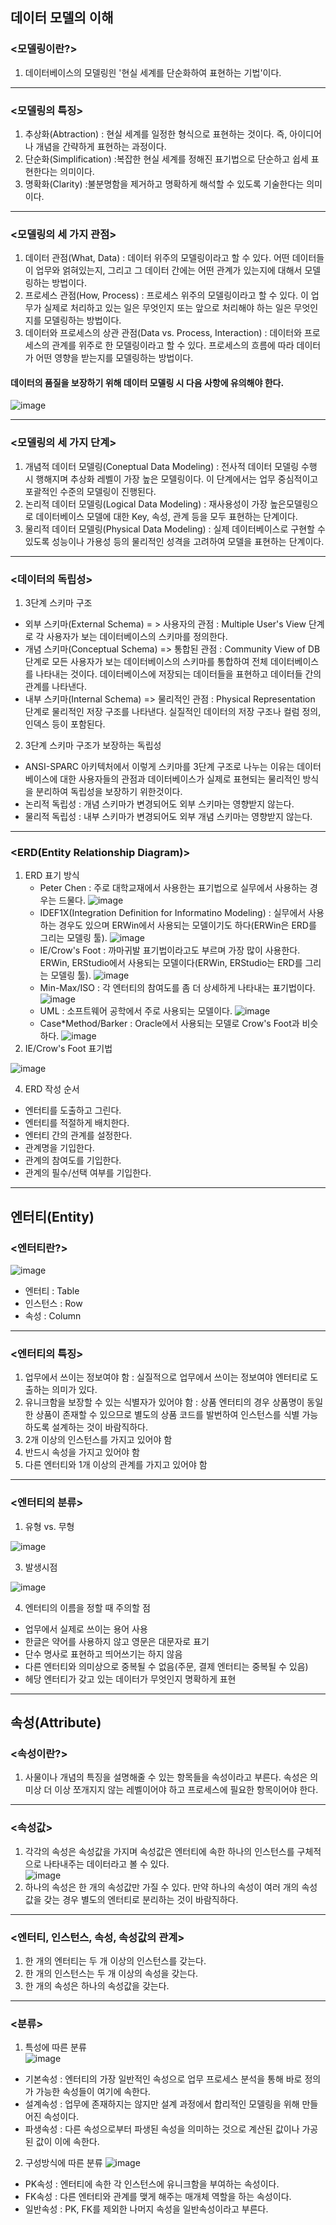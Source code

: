 데이터 모델의 이해
-----------------

### <모델링이란?>
1) 데이터베이스의 모델링읜 '현실 세계를 단순화하여 표현하는 기법'이다.
- - -
### <모델링의 특징>
1) 추상화(Abtraction) : 현실 세계를 일정한 형식으로 표현하는 것이다. 즉, 아이디어나 개념을 간략하게 표현하는 과정이다.
2) 단순화(Simplification) :복잡한 현실 세계를 정해진 표기법으로 단순하고 쉽세 표현한다는 의미이다.
3) 명확화(Clarity) :불분명함을 제거하고 명확하게 해석할 수 있도록 기술한다는 의미이다.
- - -
### <모델링의 세 가지 관점>
1) 데이터 관점(What, Data) : 데이터 위주의 모델링이라고 할 수 있다. 어떤 데이터들이 업무와 얽혀있는지, 그리고 그 데이터 간에는 어떤 관계가 있는지에 대해서 모델링하는 방법이다.
2) 프로세스 관점(How, Process) : 프로세스 위주의 모델링이라고 할 수 있다. 이 업무가 실제로 처리하고 있는 일은 무엇인지 또는 앞으로 처리해야 하는 일은 무엇인지를 모델링하는 방법이다.
3) 데이터와 프로세스의 상관 관점(Data vs. Process, Interaction) : 데이터와 프로세스의 관계를 위주로 한 모델링이라고 할 수 있다. 프로세스의 흐름에 따라 데이터가 어떤 영향을 받는지를 모델링하는 방법이다.

#### 데이터의 품질을 보장하기 위해 데이터 모델링 시 다음 사항에 유의해야 한다.
![image](https://github.com/user-attachments/assets/a019af0c-b631-4f49-b78c-327571395bd1)
- - -
### <모델링의 세 가지 단계>
1) 개념적 데이터 모델링(Coneptual Data Modeling) : 전사적 데이터 모델링 수행 시 행해지며 추상화 레벨이 가장 높은 모델링이다. 이 단계에서는 업무 중심적이고 포괄적인 수준의 모델링이 진행된다.
2) 논리적 데이터 모델링(Logical Data Modeling) : 재사용성이 가장 높은모델링으로 데이터베이스 모델에 대한 Key, 속성, 관계 등을 모두 표현하는 단계이다.
3) 물리적 데이터 모델링(Physical Data Modeling) : 실제 데이터베이스로 구현할 수 있도록 성능이나 가용성 등의 물리적인 성격을 고려하여 모델을 표현하는 단계이다.
- - -
### <데이터의 독립성>
1) 3단계 스키마 구조
  - 외부 스키마(External Schema) = > 사용자의 관점 : Multiple User's View 단계로 각 사용자가 보는 데이터베이스의 스키마를 정의한다.
  - 개념 스키마(Conceptual Schema) => 통합된 관점 : Community View of DB 단계로 모든 사용자가 보는 데이터베이스의 스키마를 통합하여 전체 데이터베이스를 나타내는 것이다. 데이터베이스에 저장되는 데이터들을 표현하고 데이터들 간의 관계를 나타낸다.
  - 내부 스키마(Internal Schema) => 물리적인 관점 : Physical Representation 단계로 물리적인 저장 구조를 나타낸다. 실질적인 데이터의 저장 구조나 컬럼 정의, 인덱스 등이 포함된다.
2) 3단계 스키마 구조가 보장하는 독립성
  - ANSI-SPARC 아키텍처에서 이렇게 스키마를 3단계 구조로 나누는 이유는 데이터베이스에 대한 사용자들의 관점과 데이터베이스가 실제로 표현되는 물리적인 방식을 분리하여 독립성을 보장하기 위한것이다.
  - 논리적 독립성 : 개념 스키마가 변경되어도 외부 스키마는 영향받지 않는다.
  - 물리적 독립성 : 내부 스키마가 변경되어도 외부 개념 스키마는 영향받지 않는다.
- - -
### <ERD(Entity Relationship Diagram)>
1) ERD 표기 방식
   - Peter Chen : 주로 대학교재에서 사용한는 표기법으로 실무에서 사용하는 경우는 드물다.
   ![image](https://github.com/user-attachments/assets/37f6b7a4-5781-4c7d-b7a7-fb6739806c24)
   - IDEF1X(Integration Definition for Informatino Modeling) : 실무에서 사용하는 경우도 있으며 ERWin에서 사용되는 모델이기도 하다(ERWin은 ERD를 그리는 모델링 툴).
   ![image](https://github.com/user-attachments/assets/54f84a5c-b3be-4b93-a1c7-13f81c57bc04)
   - IE/Crow's Foot : 까마귀발 표기법이라고도 부르며 가장 많이 사용한다. ERWin, ERStudio에서 사용되는 모델이다(ERWin, ERStudio는 ERD를 그리는 모델링 툴).
   ![image](https://github.com/user-attachments/assets/d63f70e1-5b0a-4e1e-ab56-df50a39ef169)
   - Min-Max/ISO : 각 엔터티의 참여도를 좀 더 상세하게 나타내는 표기법이다.
   ![image](https://github.com/user-attachments/assets/388d49ae-692b-4d03-ad3e-c1f0224dc504)
   - UML : 소프트웨어 공학에서 주로 사용되는 모델이다.
   ![image](https://github.com/user-attachments/assets/e1026f4d-dfb9-4798-9a7e-8094031d6c3d)
   - Case*Method/Barker : Oracle에서 사용되는 모델로 Crow's Foot과 비슷하다.
   ![image](https://github.com/user-attachments/assets/b82d0c52-14ed-4fc5-8cc4-c2d02134493e)
2) IE/Crow's Foot 표기법
   
 ![image](https://github.com/user-attachments/assets/2e6cd237-43db-4d77-931a-b2911e1f9f52)
 
4) ERD 작성 순서
- 엔터티를 도출하고 그린다.
- 엔터티를 적절하게 배치한다.
- 엔터티 간의 관계를 설정한다.
- 관계명을 기입한다.
- 관계의 참여도를 기입한다.
- 관계의 필수/선택 여부를 기입한다.
- - -

엔터티(Entity)
-------------

### <엔터티란?>	
![image](https://github.com/user-attachments/assets/eaaebfec-07bf-4729-a948-f7edc46cc658)
- 엔터티 : Table
- 인스턴스 : Row
- 속성 : Column
- - -
### <엔터티의 특징>
1) 업무에서 쓰이는 정보여야 함 : 실질적으로 업무에서 쓰이는 정보여야 엔터티로 도출하는 의미가 있다.
2) 유니크함을 보장할 수 있는 식별자가 있어야 함 : 상품 엔터티의 경우 상품명이 동일한 상품이 존재할 수 있으므로 별도의 상품 코드를 발번하여 인스턴스를 식별 가능하도록 설계하는 것이 바람직하다.
3) 2개 이상의 인스턴스를 가지고 있어야 함
4) 반드시 속성을 가지고 있어야 함
5) 다른 엔터티와 1개 이상의 관계를 가지고 있어야 함
- - -
### <엔터티의 분류>
1) 유형 vs. 무형

 ![image](https://github.com/user-attachments/assets/ad1509ef-ab79-4617-b81f-65139c8e4351)
 
3) 발생시점

 ![image](https://github.com/user-attachments/assets/bf6fd6d7-0ec8-463f-9480-f99ec5d51adb)
 
4) 엔터티의 이름을 정할 때 주의할 점
- 업무에서 실제로 쓰이는 용어 사용
- 한글은 약어를 사용하지 않고 영문은 대문자로 표기
- 단수 명사로 표현하고 띄어쓰기는 하지 않음
- 다른 엔터티와 의미상으로 중복될 수 없음(주문, 결제 엔터티는 중복될 수 있음)
- 헤당 엔터티가 갖고 있는 데이터가 무엇인지 명확하게 표현
- - -

속성(Attribute)
--------------

### <속성이란?>
1) 사물이나 개념의 특징을 설명해줄 수 있는 항목들을 속성이라고 부른다. 속성은 의미상 더 이상 쪼개지지 않는 레벨이어야 하고 프로세스에 필요한 항목이어야 한다.
- - -
### <속성값>
1) 각각의 속성은 속성값을 가지며 속성값은 엔터티에 속한 하나의 인스턴스를 구체적으로 나타내주는 데이터라고 볼 수 있다.		
![image](https://github.com/user-attachments/assets/cd5f4724-90da-4de1-83b8-89f959064997)
2) 하나의 속성은 한 개의 속성값만 가질 수 있다. 만약 하나의 속성이 여러 개의 속성값을 갖는 경우 별도의 엔터티로 분리하는 것이 바람직하다.
- - -
### <엔터티, 인스턴스, 속성, 속성값의 관계>
1) 한 개의 엔터티는 두 개 이상의 인스턴스를 갖는다.
2) 한 개의 인스턴스는 두 개 이상의 속성을 갖는다.
3) 한 개의 속성은 하나의 속성값을 갖는다.
- - -
### <분류>
1) 특성에 따른 분류			
![image](https://github.com/user-attachments/assets/400dbc74-a9c1-46a6-9cb9-557369134465)
- 기본속성 : 엔터티의 가장 일반적인 속성으로 업무 프로세스 분석을 통해 바로 정의가 가능한 속성들이 여기에 속한다.
- 설계속성 : 업무에 존재하지는 않지만 설계 과정에서 합리적인 모델링을 위해 만들어진 속성이다.
- 파생속성 : 다른 속성으로부터 파생된 속성을 의미하는 것으로 계산된 값이나 가공된 값이 이에 속한다.
2) 구성방식에 따른 분류
![image](https://github.com/user-attachments/assets/e5639cc4-27bf-4d9b-847a-ed3c5ae02d60)
- PK속성 : 엔터티에 속한 각 인스턴스에 유니크함을 부여하는 속성이다.
- FK속성 : 다른 엔터티와 관계를 맺게 해주는 매개체 역할을 하는 속성이다.
- 일반속성 : PK, FK를 제외한 나머지 속성을 일반속성이라고 부른다.




